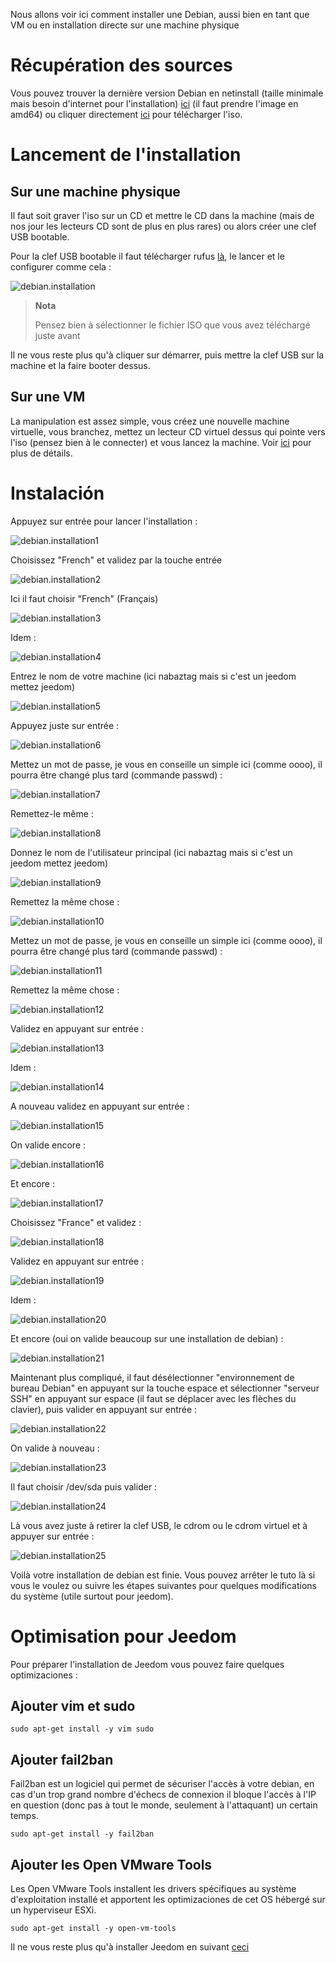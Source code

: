 Nous allons voir ici comment installer une Debian, aussi bien en tant
que VM ou en installation directe sur une machine physique

Récupération des sources 
========================

Vous pouvez trouver la dernière version Debian en netinstall (taille
minimale mais besoin d'internet pour l'installation)
[ici](https://www.debian.org/CD/netinst) (il faut prendre l'image en
amd64) ou cliquer directement
[ici](http://cdimage.debian.org/debian-cd/9.1.0/amd64/iso-cd/debian-9.1.0-amd64-netinst.iso)
pour télécharger l'iso.

Lancement de l'installation 
===========================

Sur une machine physique 
------------------------

Il faut soit graver l'iso sur un CD et mettre le CD dans la machine
(mais de nos jour les lecteurs CD sont de plus en plus rares) ou alors
créer une clef USB bootable.

Pour la clef USB bootable il faut télécharger rufus
[là](http://rufus.akeo.ie/downloads/rufus-2.9.exe), le lancer et le
configurer comme cela :

![debian.installation](images/debian.installation.PNG)

> **Nota**
>
> Pensez bien à sélectionner le fichier ISO que vous avez téléchargé
> juste avant

Il ne vous reste plus qu'à cliquer sur démarrer, puis mettre la clef USB
sur la machine et la faire booter dessus.

Sur une VM 
----------

La manipulation est assez simple, vous créez une nouvelle machine
virtuelle, vous branchez, mettez un lecteur CD virtuel dessus qui pointe
vers l'iso (pensez bien à le connecter) et vous lancez la machine. Voir
[ici](https://jeedom.github.io/documentation/howto/fr_FR/doc-howto-vmware.creer_une_vm.html)
pour plus de détails.

Instalación 
============

Appuyez sur entrée pour lancer l'installation :

![debian.installation1](images/debian.installation1.PNG)

Choisissez "French" et validez par la touche entrée

![debian.installation2](images/debian.installation2.PNG)

Ici il faut choisir "French" (Français)

![debian.installation3](images/debian.installation3.PNG)

Idem :

![debian.installation4](images/debian.installation4.PNG)

Entrez le nom de votre machine (ici nabaztag mais si c'est un jeedom
mettez jeedom)

![debian.installation5](images/debian.installation5.PNG)

Appuyez juste sur entrée :

![debian.installation6](images/debian.installation6.PNG)

Mettez un mot de passe, je vous en conseille un simple ici (comme oooo),
il pourra être changé plus tard (commande passwd) :

![debian.installation7](images/debian.installation7.PNG)

Remettez-le même :

![debian.installation8](images/debian.installation8.PNG)

Donnez le nom de l'utilisateur principal (ici nabaztag mais si c'est un
jeedom mettez jeedom)

![debian.installation9](images/debian.installation9.PNG)

Remettez la même chose :

![debian.installation10](images/debian.installation10.PNG)

Mettez un mot de passe, je vous en conseille un simple ici (comme oooo),
il pourra être changé plus tard (commande passwd) :

![debian.installation11](images/debian.installation11.PNG)

Remettez la même chose :

![debian.installation12](images/debian.installation12.PNG)

Validez en appuyant sur entrée :

![debian.installation13](images/debian.installation13.PNG)

Idem :

![debian.installation14](images/debian.installation14.PNG)

A nouveau validez en appuyant sur entrée :

![debian.installation15](images/debian.installation15.PNG)

On valide encore :

![debian.installation16](images/debian.installation16.PNG)

Et encore :

![debian.installation17](images/debian.installation17.PNG)

Choisissez "France" et validez :

![debian.installation18](images/debian.installation18.PNG)

Validez en appuyant sur entrée :

![debian.installation19](images/debian.installation19.PNG)

Idem :

![debian.installation20](images/debian.installation20.PNG)

Et encore (oui on valide beaucoup sur une installation de debian) :

![debian.installation21](images/debian.installation21.PNG)

Maintenant plus compliqué, il faut désélectionner "environnement de
bureau Debian" en appuyant sur la touche espace et sélectionner "serveur
SSH" en appuyant sur espace (il faut se déplacer avec les flèches du
clavier), puis valider en appuyant sur entrée :

![debian.installation22](images/debian.installation22.PNG)

On valide à nouveau :

![debian.installation23](images/debian.installation23.PNG)

Il faut choisir /dev/sda puis valider :

![debian.installation24](images/debian.installation24.PNG)

Là vous avez juste à retirer la clef USB, le cdrom ou le cdrom virtuel
et à appuyer sur entrée :

![debian.installation25](images/debian.installation25.PNG)

Voilà votre installation de debian est finie. Vous pouvez arrêter le
tuto là si vous le voulez ou suivre les étapes suivantes pour quelques
modifications du système (utile surtout pour jeedom).

Optimisation pour Jeedom 
========================

Pour préparer l'installation de Jeedom vous pouvez faire quelques
optimizaciones :

Ajouter vim et sudo 
-------------------

    sudo apt-get install -y vim sudo

Ajouter fail2ban 
----------------

Fail2ban est un logiciel qui permet de sécuriser l'accès à votre debian,
en cas d'un trop grand nombre d'échecs de connexion il bloque l'accès à
l'IP en question (donc pas à tout le monde, seulement à l'attaquant) un
certain temps.

    sudo apt-get install -y fail2ban

Ajouter les Open VMware Tools 
-----------------------------

Les Open VMware Tools installent les drivers spécifiques au système
d'exploitation installé et apportent les optimizaciones de cet OS hébergé
sur un hyperviseur ESXi.

    sudo apt-get install -y open-vm-tools

Il ne vous reste plus qu'à installer Jeedom en suivant
[ceci](https://jeedom.github.io/documentation/installation/fr_FR/index#tocAnchor-1-27)
